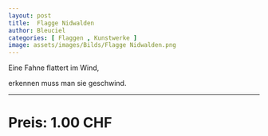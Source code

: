 ```yaml
---
layout: post
title:  Flagge Nidwalden
author: Bleuciel
categories: [ Flaggen , Kunstwerke ]
image: assets/images/Bilds/Flagge Nidwalden.png
---
```


Eine Fahne flattert im Wind,

erkennen muss man sie geschwind.

-----

# Preis: 1.00 CHF
